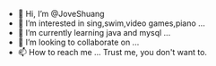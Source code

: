 - 👋 Hi, I’m @JoveShuang
- 👀 I’m interested in sing,swim,video games,piano ...
- 🌱 I’m currently learning java and mysql ...
- 💞️ I’m looking to collaborate on ...
- 📫 How to reach me ... Trust me, you don't want to.

<!---
JoveShuang/JoveShuang is a ✨ special ✨ repository because its `README.md` (this file) appears on your GitHub profile.
You can click the Preview link to take a look at your changes.
--->
